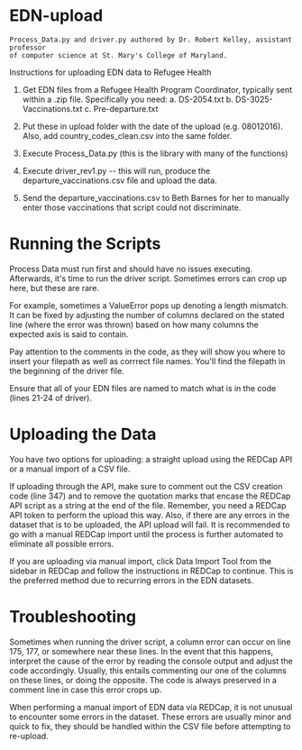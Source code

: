 # EDN-upload
    Process_Data.py and driver.py authored by Dr. Robert Kelley, assistant professor 
    of computer science at St. Mary's College of Maryland. 

Instructions for uploading EDN data to Refugee Health

  1. Get EDN files from a Refugee Health Program Coordinator, typically sent within a .zip file.  Specifically you need:
  a. DS-2054.txt
  b. DS-3025-Vaccinations.txt
  c. Pre-departure.txt

  2. Put these in upload folder with the date of the upload (e.g. 08012016). 
     Also, add country_codes_clean.csv into the same folder.  

  3. Execute Process_Data.py (this is the library with many of the functions)

  4. Execute driver_rev1.py -- this will run, produce the departure_vaccinations.csv file and upload the data.

  5. Send the departure_vaccinations.csv to Beth Barnes for her to manually enter those vaccinations that script could not discriminate.

# Running the Scripts

Process Data must run first and should have no issues executing. Afterwards, it's time to run the driver script. Sometimes errors can crop up here, but these are rare.

For example, sometimes a ValueError pops up denoting a length mismatch. It can be fixed by adjusting the number of columns declared on the stated line (where the error was thrown) based on how many columns the expected axis is said to contain.

Pay attention to the comments in the code, as they will show you where to insert your filepath as well as corrrect file names. You'll find the filepath in the beginning of the driver file.

Ensure that all of your EDN files are named to match what is in the code (lines 21-24 of driver).

# Uploading the Data

You have two options for uploading: a straight upload using the REDCap API or a manual import of a CSV file.

If uploading through the API, make sure to comment out the CSV creation code (line 347) and to remove the quotation marks that encase the REDCap API script as a string at the end of the file. Remember, you need a REDCap API token to perform the upload this way. Also, if there are any errors in the dataset that is to be uploaded, the API upload will fail. It is recommended to go with a manual REDCap import until the process is further automated to eliminate all possible errors.

If you are uploading via manual import, click Data Import Tool from the sidebar in REDCap and follow the instructions in REDCap to  continue. This is the preferred method due to recurring errors in the EDN datasets.

# Troubleshooting

Sometimes when running the driver script, a column error can occur on line 175, 177, or somewhere near these lines. In the event that this happens, interpret the cause of the error by reading the console output and adjust the code accordingly. Usually, this entails commenting our one of the columns on these lines, or doing the opposite. The code is always preserved in a comment line in case this error crops up. 

When performing a manual import of EDN data via REDCap, it is not unusual to encounter some errors in the dataset. These errors are usually minor and quick to fix, they should be handled within the CSV file before attempting to re-upload. 
